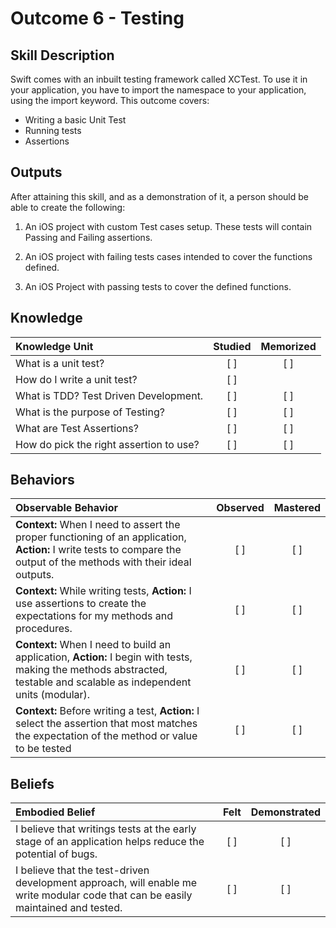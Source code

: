 # Outcome 6 - Testing
Skill Description
-----
Swift comes with an inbuilt testing framework called XCTest. To use it in your application, you have to import the namespace to your application, using the import keyword. This outcome covers:

- Writing a basic Unit Test
- Running tests
- Assertions


Outputs
-------
After attaining this skill, and as a demonstration of it, a person should be able to create the following:

1. An iOS project with custom Test cases setup. These tests will contain Passing and Failing assertions.

2. An iOS project with failing tests cases intended to cover the functions defined.

3. An iOS Project with passing tests to cover the defined functions.

## Knowledge

| Knowledge Unit   |      Studied      | Memorized |
|:-------------|:------------------:|:--------:|
| What is a unit test? | [ ] | [ ]
| How do I write a unit test? | [ ] |
| What is TDD? Test Driven Development. | [ ] | [ ] |
| What is the purpose of Testing? | [ ] | [ ] |
| What are Test Assertions? | [ ] | [ ] |
| How do pick the right assertion to use? | [ ] | [ ] |


## Behaviors

| Observable Behavior   |      Observed      | Mastered |
|:-------------|:------------------:|:--------:|
| **Context:** When I need to assert the proper functioning of an application, **Action:** I write tests to compare the output of the methods with their ideal outputs. | [ ] | [ ] |
| **Context:** While writing tests, **Action:** I use assertions to create the expectations for my methods and procedures. | [ ] | [ ] |
| **Context:** When I need to build an application, **Action:**  I begin with tests, making the methods abstracted, testable and scalable as independent units (modular). | [ ] | [ ] |
| **Context:** Before writing  a test, **Action:** I select the assertion that most matches the expectation of the method or value to be tested | [ ] | [ ] |


## Beliefs

| Embodied Belief   |      Felt      | Demonstrated |
|:-------------|:------------------:|:--------:|
| I believe that writings tests at the early stage of an application helps reduce the potential of bugs. | [ ] | [ ] |
| I believe that the test-driven development approach, will enable me write modular code that can be easily maintained and tested. | [ ] | [ ] |
